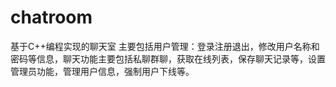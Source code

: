 ﻿# chatroom
基于C++编程实现的聊天室
主要包括用户管理：登录注册退出，修改用户名称和密码等信息，聊天功能主要包括私聊群聊，获取在线列表，保存聊天记录等，设置管理员功能，管理用户信息，强制用户下线等。